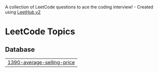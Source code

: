 A collection of LeetCode questions to ace the coding interview! - Created using [LeetHub v2](https://github.com/arunbhardwaj/LeetHub-2.0)
<!---LeetCode Topics Start-->
# LeetCode Topics
## Database
|  |
| ------- |
| [1390-average-selling-price](https://github.com/Nishthamaybeme/LeetCode/tree/master/1390-average-selling-price) |
<!---LeetCode Topics End-->